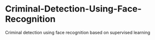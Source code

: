 # Criminal-Detection-Using-Face-Recognition
Criminal detection using face recognition based on supervised learning
